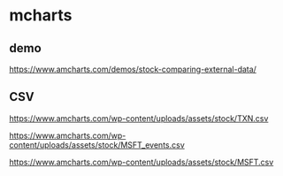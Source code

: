 # mcharts


## demo

https://www.amcharts.com/demos/stock-comparing-external-data/

## CSV


https://www.amcharts.com/wp-content/uploads/assets/stock/TXN.csv

https://www.amcharts.com/wp-content/uploads/assets/stock/MSFT_events.csv

https://www.amcharts.com/wp-content/uploads/assets/stock/MSFT.csv


